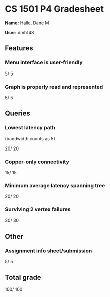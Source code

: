 # CS 1501 P4 Gradesheet

__Name:__ Halle, Dane M

__User:__ dmh148

## Features

### Menu interface is user-friendly


5/ 5

### Graph is properly read and represented


5/ 5

## Queries

### Lowest latency path

(bandwidth counts as 5)


20/ 20

### Copper-only connectivity


15/ 15

### Minimum average latency spanning tree


20/ 20

### Surviving 2 vertex failures


30/ 30

## Other

### Assignment info sheet/submission

5/ 5

## Total grade

100/ 100

